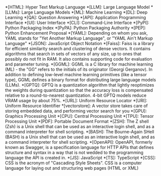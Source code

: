 *[HTML]: Hyper Text Markup Language
*[LLM]: Large Language Model
*[LLMs]: Large Language Models
*[ML]: Machine Learning
*[DL]: Deep Learning
*[QA]: Question Answering
*[API]: Application Programming Interface
*[UI]: User Interface
*[CLI]: Command-Line Interface
*[PyPI]: Python Packaging Index
*[PyPA]: Python Packaging Authority
*[PEP]: Python Enhancement Proposal
*[YAML]: Depending on whom you ask, YAML stands for "Yet Another Markup Language", or "YAML Ain't Markup Language"
*[JSON]: JavaScript Object Notation
*[Faiss]: Faiss is a library for efficient similarity search and clustering of dense vectors. It contains algorithms that search in sets of vectors of any size, up to ones that possibly do not fit in RAM. It also contains supporting code for evaluation and parameter tuning.
*[GGML]: GGML is a C library for machine learning (ML) - the "GG" refers to the initials of its originator (Georgi Gerganov). In addition to defining low-level machine learning primitives (like a tensor type), GGML defines a binary format for distributing large language models (LLMs).
*[GPTQ]: GPTQ is a quantization algorithm that lightly reoptimizes the weights during quantization so that the accuracy loss is compensated relative to a round-to-nearest quantization. 4-bit GPTQ models reduce VRAM usage by about 75%.
*[URL]: Uniform Resource Locator
*[URI]: Uniform Resource Identifier
*[vectorstore]: A vector store takes care of storing embedded data, and performing vector search for you
*[GPU]: Graphics Processing Unit
*[CPU]: Central Processing Unit
*[TPU]: Tensor Processing Unit
*[PDF]: Portable Document Format
*[ZSH]: The Z shell (Zsh) is a Unix shell that can be used as an interactive login shell, and as a command interpreter for shell scripting.
*[BASH]: The Bourne-Again SHell (BASH) is a Unix shell that can be used as an interactive login shell, and as a command interpreter for shell scripting.
*[OpenAPI]: OpenAPI, formerly known as Swagger, is a specification language for HTTP APIs that defines structure and syntax in a way that is not wedded to the programming language the API is created in.
*[JS]: JavaScript
*[TS]: TypeScript
*[CSS]: CSS is the acronym of "Cascading Style Sheets". CSS is a computer language for laying out and structuring web pages (HTML or XML)
